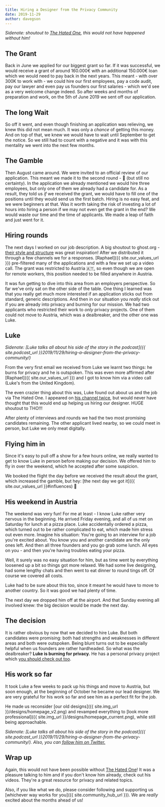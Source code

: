 ```yaml
---
title: Hiring a Designer from the Privacy Community
date: 2019-11-29
author: davegson
---
```


_Sidenote: shoutout to [The Hated One](https://www.youtube.com/channel/UCjr2bPAyPV7t35MvcgT3W8Q/), this would not have happened without him!_

## The Grant

Back in June we applied for our biggest grant so far. If it was successful, we would receive a grant of around 160.000€ with an additional 150.000€ loan which we would need to pay back in the next years. This meant - with over 300K to work with - we could hire our first employees, pay a code audit, pay our lawyer and even pay us founders our first salaries - which we'd see as a very welcome change indeed. So after weeks and months of preparation and work, on the 5th of June 2019 we sent off our application.

## The long Wait

So off it went, and even though finishing an application was relieving, we knew this did not mean much. It was only a _chance_ of getting this money. And on top of that, we knew we would have to wait until September to get the notice. So we still had to count with a negative and it was with this mentality we went into the next few months.

## The Gamble

Then August came around. We were invited to an official review of our application. This meant we made it to the second round - 🎉 (but still no certainty). In the application we already mentioned we would hire three employees, but only one of them we already had a candidate for. As a result, they told us *if* we received the grant, we would have to fill one of the positions until they would send us the first batch. Hiring is no easy feat, and we were beginners at that. Was it worth taking the risk of investing a lot of hours into hiring a person if we may not even get the grant in the end? We would waste our time and the time of applicants. We made a leap of faith and just went for it.

## Hiring rounds

The next days I worked on our job description. A big shoutout to ghost.org - [their style and structure](https://careers.ghost.org/visual-designer/en) was great inspiration! After we distributed it through a few channels we for a responses. [Raphael]({{ site.our_values_url }}) pre-filtered many of the applications and with a few we set up a video call. The grant was restricted to Austria 🇦🇹, so even though we are open for remote workers, this position needed to be filled anywhere in Austria.

It was fun getting to dive into this area from an employers perspective. So far we've only sat on the other side of the table. One thing I learned was that you really get much more interested if an application sticks out from standard, generic descriptions. And then in our situation you _really_ stick out if you are already into privacy and burning for our mission. We had two applicants who restricted their work to _only_ privacy projects. One of them could not move to Austria, which was a dealbreaker, and the other one was Luke.

## Luke

_Sidenote: [Luke talks all about his side of the story in the podcast]({{ site.podcast_url }}2019/11/29/hiring-a-designer-from-the-privacy-community/)_

From the very first email we received from Luke we learnt two things: he burns for privacy and he is outspoken. This was even more affirmed after [Raphael]({{ site.our_values_url }}) and I got to know him via a video call (Luke's from the United Kingdom).

The even crazier thing about this was, Luke found out about us and the job via The Hated One. I appeared on [his channel twice](https://www.youtube.com/channel/UCjr2bPAyPV7t35MvcgT3W8Q/), but would never have thought that this would end up helping us hiring our designer. HUGE shoutout to THO!!!

After plenty of interviews and rounds we had the two most promising candidates remaining. The other applicant lived nearby, so we could meet in person, but Luke we only meat digitally.

## Flying him in

Since it's easy to pull off a show for a few hours online, we really wanted to get to know Luke in person before making our decision. We offered him to fly in over the weekend, which he accepted after some suspicion.

We booked the flight the day before we received the result about the grant, which increased the gamble, but hey: [the next day we got it]({{ site.our_values_url }}#influences) 🎉

## His weekend in Austria

The weekend was very fun! For me at least - I know Luke rather very nervous in the beginning. He arrived Friday evening, and all of us met on Saturday for lunch at a pizza place. Luke accidentally ordered a pizza, which turned out to be rather complicated to eat, which made him stress out even more. Imagine his situation: You're going to an interview for a job you're excited about. You know you and another candidate are the only ones left. And then all three founders and you go grab some lunch. All eyes on you - and then you're having troubles eating your pizza.

Well, it surely was no easy situation for him, but as time went by everything loosened up a bit so things got more relaxed. We had some live designing, had some lengthy chats and then went to eat dinner to round tings off. Of course we covered all costs.

Luke had to be sure about this too, since it meant he would have to move to another country. So it was good we had plenty of time.

The next day we dropped him off at the airport. And that Sunday evening all involved knew: the big decision would be made the next day.

## The decision

It is rather obvious by now that we decided to hire Luke. But both candidates were promising: both had strengths and weaknesses in different areas and both were outspoken. Being blunt turns out to be especially helpful when us founders are rather hardheaded. So what was the dealbreaker? **Luke is burning for privacy.** He has a personal privacy project which [you should check out too](https://latestprivacy.org/).

## His work so far

It took Luke a few weeks to pack up his things and move to Austria, but soon enough, at the beginning of October he became our lead designer. We are very grateful for his work so far and see him as a perfect fit for the job.

He made us reconsider [our old designs]({{ site.img_url }}/designs/homepage_v2.png) and revamped everything to [look more professional]({{ site.img_url }}/designs/homepage_current.png), while still being approachable.

_Sidenote: [Luke talks all about his side of the story in the podcast]({{ site.podcast_url }}2019/11/29/hiring-a-designer-from-the-privacy-community/). Also, you can [follow him on Twitter.](https://twitter.com/LukeSeers/)_

## Wrap up

Again, this would not have been possible without [The Hated One](https://www.youtube.com/channel/UCjr2bPAyPV7t35MvcgT3W8Q/)! It was a pleasure talking to him and if you don't know him already, check out his videos. They're a great resource for privacy and related topics.

Also, if you like what we do, please consider following and supporting us [whichever way works for you]({{ site.community_hub_url }}). We are _really_ excited about the months ahead of us!
